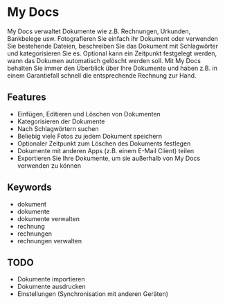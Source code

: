# My Docs
My Docs verwaltet Dokumente wie z.B. Rechnungen, Urkunden, Bankbelege usw. Fotografieren Sie einfach ihr Dokument oder verwenden Sie bestehende Dateien, beschreiben Sie das Dokument mit Schlagwörter und kategorisieren Sie es. Optional kann ein Zeitpunkt festgelegt werden, wann das Dokumen automatisch gelöscht werden soll. Mit My Docs behalten Sie immer den Überblick über Ihre Dokumente und haben z.B. in einem Garantiefall schnell die entsprechende Rechnung zur Hand.

## Features
* Einfügen, Editieren und Löschen von Dokumenten
* Kategorisieren der Dokumente
* Nach Schlagwörtern suchen
* Beliebig viele Fotos zu jedem Dokument speichern
* Optionaler Zeitpunkt zum Löschen des Dokuments festlegen
* Dokumente mit anderen Apps (z.B. einem E-Mail Client) teilen
* Exportieren Sie Ihre Dokumente, um sie außerhalb von My Docs verwenden zu können

## Keywords
* dokument
* dokumente
* dokumente verwalten
* rechnung
* rechnungen
* rechnungen verwalten

## TODO
* Dokumente importieren
* Dokumente ausdrucken
* Einstellungen (Synchronisation mit anderen Geräten)
